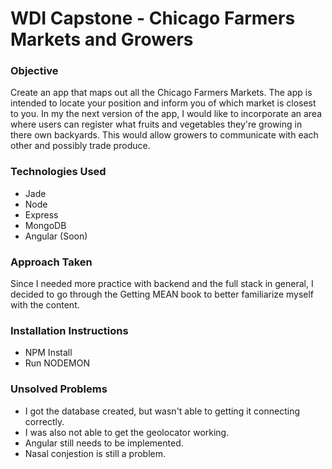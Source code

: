 # WDI Capstone - Chicago Farmers Markets and Growers

### Objective
Create an app that maps out all the Chicago Farmers Markets. The app is intended to locate your position and inform you of which market is closest to you. In my the next version of the app, I would like to incorporate an area where users can register what fruits and vegetables they're growing in there own backyards. This would allow growers to communicate with each other and possibly trade produce.

### Technologies Used
- Jade
- Node
- Express
- MongoDB
- Angular (Soon)

### Approach Taken
Since I needed more practice with backend and the full stack in general, I decided to go through the Getting MEAN book to better familiarize myself with the content.

### Installation Instructions
- NPM Install
- Run NODEMON

### Unsolved Problems
- I got the database created, but wasn't able to getting it connecting correctly.
- I was also not able to get the geolocator working.
- Angular still needs to be implemented.
- Nasal conjestion is still a problem.
